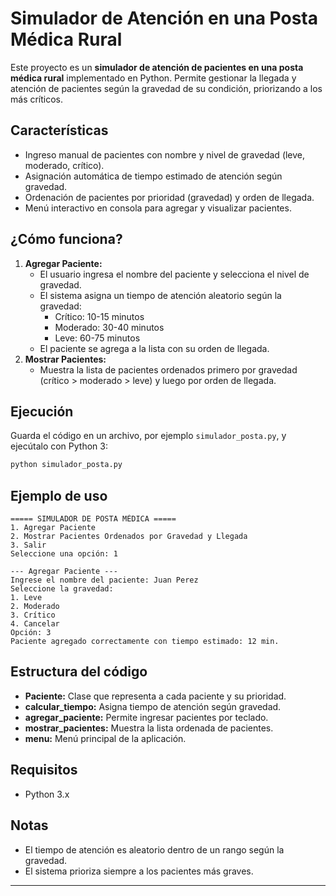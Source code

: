 # Simulador de Atención en una Posta Médica Rural

Este proyecto es un **simulador de atención de pacientes en una posta médica rural** implementado en Python. Permite gestionar la llegada y atención de pacientes según la gravedad de su condición, priorizando a los más críticos.

## Características
- Ingreso manual de pacientes con nombre y nivel de gravedad (leve, moderado, crítico).
- Asignación automática de tiempo estimado de atención según gravedad.
- Ordenación de pacientes por prioridad (gravedad) y orden de llegada.
- Menú interactivo en consola para agregar y visualizar pacientes.

## ¿Cómo funciona?
1. **Agregar Paciente:**
   - El usuario ingresa el nombre del paciente y selecciona el nivel de gravedad.
   - El sistema asigna un tiempo de atención aleatorio según la gravedad:
     - Crítico: 10-15 minutos
     - Moderado: 30-40 minutos
     - Leve: 60-75 minutos
   - El paciente se agrega a la lista con su orden de llegada.
2. **Mostrar Pacientes:**
   - Muestra la lista de pacientes ordenados primero por gravedad (crítico > moderado > leve) y luego por orden de llegada.

## Ejecución

Guarda el código en un archivo, por ejemplo `simulador_posta.py`, y ejecútalo con Python 3:

```bash
python simulador_posta.py
```

## Ejemplo de uso

```
===== SIMULADOR DE POSTA MÉDICA =====
1. Agregar Paciente
2. Mostrar Pacientes Ordenados por Gravedad y Llegada
3. Salir
Seleccione una opción: 1

--- Agregar Paciente ---
Ingrese el nombre del paciente: Juan Perez
Seleccione la gravedad:
1. Leve
2. Moderado
3. Crítico
4. Cancelar
Opción: 3
Paciente agregado correctamente con tiempo estimado: 12 min.
```

## Estructura del código
- **Paciente:** Clase que representa a cada paciente y su prioridad.
- **calcular_tiempo:** Asigna tiempo de atención según gravedad.
- **agregar_paciente:** Permite ingresar pacientes por teclado.
- **mostrar_pacientes:** Muestra la lista ordenada de pacientes.
- **menu:** Menú principal de la aplicación.

## Requisitos
- Python 3.x

## Notas
- El tiempo de atención es aleatorio dentro de un rango según la gravedad.
- El sistema prioriza siempre a los pacientes más graves.

---